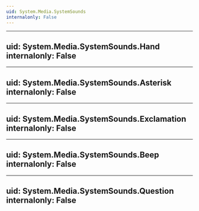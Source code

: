 ```yaml
---
uid: System.Media.SystemSounds
internalonly: False
---
```


---
uid: System.Media.SystemSounds.Hand
internalonly: False
---

---
uid: System.Media.SystemSounds.Asterisk
internalonly: False
---

---
uid: System.Media.SystemSounds.Exclamation
internalonly: False
---

---
uid: System.Media.SystemSounds.Beep
internalonly: False
---

---
uid: System.Media.SystemSounds.Question
internalonly: False
---
